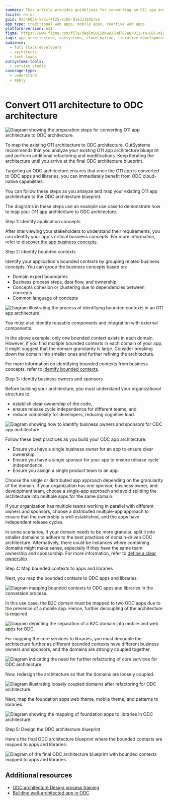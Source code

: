 ```yaml
---
summary: This article provides guidelines for converting an O11 app architecture blueprint to an OutSystems Developer Cloud (ODC) architecture blueprint, emphasizing iterative analysis, refactoring, and mapping to fully leverage ODC's cloud-native capabilities.
locale: en-us
guid: 92c4605e-5731-4f25-b18b-81e3318d575e
app_type: traditional web apps, mobile apps, reactive web apps
platform-version: o11
figma: https://www.figma.com/file/daglmSUESdKw9J3HdT87a8/O11-to-ODC-migration?type=design&node-id=1%3A853&mode=design
tags: app architecture, outsystems, cloud-native, iterative development
audience:
  - full stack developers
  - architects
  - tech leads
outsystems-tools:
  - service studio
coverage-type:
  - understand
  - apply
---
```


# Convert O11 architecture to ODC architecture

![Diagram showing the preparation steps for converting O11 app architecture to ODC architecture.](images/prep-convert-app-arch-diag.png "Preparation for Converting O11 to ODC Architecture")

To map the existing O11 architecture to ODC architecture, OutSystems recommends that you analyze your existing O11 app architecture blueprint and perform additional refactoring and modifications. Keep iterating the architecture until you arrive at the final ODC architecture blueprint.

Targeting an ODC architecture ensures that once the O11 app is converted to ODC apps and libraries, you can immediately benefit from ODC cloud-native capabilities.

You can follow these steps as you analyze and map your existing O11 app architecture to the ODC architecture blueprint:

<div class="info" markdown="1">

The diagrams in these steps use an example use case to demonstrate how to map your O11 app architecture to ODC architecture.

</div>

Step 1: Identify application concepts

After interviewing your stakeholders to understand their requirements, you can identify your app's critical business concepts. For more information, refer to [discover the app business concepts](https://success.outsystems.com/documentation/outsystems_developer_cloud/building_apps/app_architecture/building_a_well_architected_app/#step-1-discover-the-app-business-concepts).

Step 2: Identify bounded contexts

Identify your application's bounded contexts by grouping related business concepts. You can group the business concepts based on:

* Domain expert boundaries
* Business process steps, data flow, and ownership
* Concepts cohesion or clustering due to dependencies between concepts
* Common language of concepts

![Diagram illustrating the process of identifying bounded contexts in an O11 app architecture.](images/identify-bounded-contexts-diag.png "Identify Bounded Contexts Diagram")

You must also identify reusable components and integration with external components.

In the above example, only one bounded context exists in each domain. However, if you find multiple bounded contexts in each domain of your app, it might suggest that the domain granularity is large. Consider breaking down the domain into smaller ones and further refining the architecture.

For more information on identifying bounded contexts from business concepts, refer to [identify bounded contexts](https://success.outsystems.com/documentation/outsystems_developer_cloud/building_apps/app_architecture/building_a_well_architected_app/#step-2-identify-bounded-contexts-by-grouping-the-business-concepts).

Step 3: Identify business owners and sponsors

Before building your architecture, you must understand your organizational structure to:

* establish clear ownership of the code,
* ensure release cycle independence for different teams, and
* reduce complexity for developers, reducing cognitive load.

![Diagram showing how to identify business owners and sponsors for ODC app architecture.](images/identify-business-owners-sponsors-diag.png "Identify Business Owners and Sponsors Diagram")

Follow these best practices as you build your ODC app architecture:

* Ensure you have a single business owner for an app to ensure clear ownership.
* Ensure you have a single sponsor for your app to ensure release cycle independence.
* Ensure you assign a single product team to an app.

Choose the single or distributed app approach depending on the granularity of the domain. If your organization has one sponsor, business owner, and development team, choose a single-app approach and avoid splitting the architecture into multiple apps for the same domain.

If your organization has multiple teams working in parallel with different owners and sponsors, choose a distributed multiple-app approach to ensure that the ownership is well established, and the apps have independent release cycles.

In some scenarios, if your domain needs to be more granular, split it into smaller domains to adhere to the best practices of domain-driven ODC architecture. Alternatively, there could be instances where combining domains might make sense, especially if they have the same team ownership and sponsorship. For more information, refer to [define a clear ownership](https://success.outsystems.com/documentation/outsystems_developer_cloud/building_apps/app_architecture/building_a_well_architected_app/#step-3-define-a-clear-ownership).

Step 4: Map bounded contexts to apps and libraries

Next, you map the bounded contexts to ODC apps and libraries.

![Diagram mapping bounded contexts to ODC apps and libraries in the conversion process.](images/map-to-odc-applications-libraries-diag.png "Map Bounded Contexts to ODC Apps and Libraries Diagram")

In this use case, the B2C domain must be mapped to two ODC apps due to the presence of a mobile app. Hence, further decoupling of the architecture is required.

![Diagram depicting the separation of a B2C domain into mobile and web apps for ODC.](images/split-into-web-app-mobile-diag.png "Split into Mobile and Web App Diagram")

For mapping the core services to libraries, you must decouple the architecture further as different bounded contexts have different business owners and sponsors, and the domains are strongly coupled together.

![Diagram indicating the need for further refactoring of core services for ODC architecture.](images/additional-refactoring-needed-diag.png "Further Refactor Core Services Diagram")

Now, redesign the architecture so that the domains are loosely coupled.

![Diagram illustrating loosely coupled domains after refactoring for ODC architecture.](images/loosely-related-domains-diag.png "Loosely Coupled Domains Diagram")

Next, map the foundation apps web theme, mobile theme, and patterns to libraries.

![Diagram showing the mapping of foundation apps to libraries in ODC architecture.](images/foundation-apps-to-libraries-diag.png "Foundation Apps to Libraries Diagram")

Step 5: Design the ODC architecture blueprint

Here's the final ODC architecture blueprint where the bounded contexts are mapped to apps and libraries:

![Diagram of the final ODC architecture blueprint with bounded contexts mapped to apps and libraries.](images/final-odc-architecture-diag.png "Final ODC Architecture Blueprint Diagram")

## Additional resources

* [ODC architecture Design process training](https://learn.outsystems.com/training/journeys/architecture-fundamentals-559/architecture-design-process/odc/9)
* [Building well-architected app in ODC](https://success.outsystems.com/documentation/outsystems_developer_cloud/building_apps/app_architecture/building_a_well_architected_app/)
